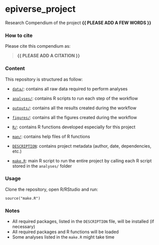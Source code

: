 <!-- README.md is generated from README.Rmd. Please edit that file -->

# epiverse\_project

<!-- badges: start -->
<!-- badges: end -->

Research Compendium of the project **{{ PLEASE ADD A FEW WORDS }}**

### How to cite

Please cite this compendium as:

> **{{ PLEASE ADD A CITATION }}**

### Content

This repository is structured as follow:

-   [`data/`](https://github.com/eaferguson/epiverse_project/tree/master/data):
    contains all raw data required to perform analyses

-   [`analyses/`](https://github.com/eaferguson/epiverse_project/tree/main/analyses/):
    contains R scripts to run each step of the workflow

-   [`outputs/`](https://github.com/eaferguson/epiverse_project/tree/main/outputs):
    contains all the results created during the workflow

-   [`figures/`](https://github.com/eaferguson/epiverse_project/tree/main/figures):
    contains all the figures created during the workflow

-   [`R/`](https://github.com/eaferguson/epiverse_project/tree/main/R):
    contains R functions developed especially for this project

-   [`man/`](https://github.com/eaferguson/epiverse_project/tree/main/man):
    contains help files of R functions

-   [`DESCRIPTION`](https://github.com/eaferguson/epiverse_project/tree/main/DESCRIPTION):
    contains project metadata (author, date, dependencies, etc.)

-   [`make.R`](https://github.com/eaferguson/epiverse_project/tree/main/make.R):
    main R script to run the entire project by calling each R script
    stored in the `analyses/` folder

### Usage

Clone the repository, open R/RStudio and run:

    source("make.R")

### Notes

-   All required packages, listed in the `DESCRIPTION` file, will be
    installed (if necessary)
-   All required packages and R functions will be loaded
-   Some analyses listed in the `make.R` might take time
